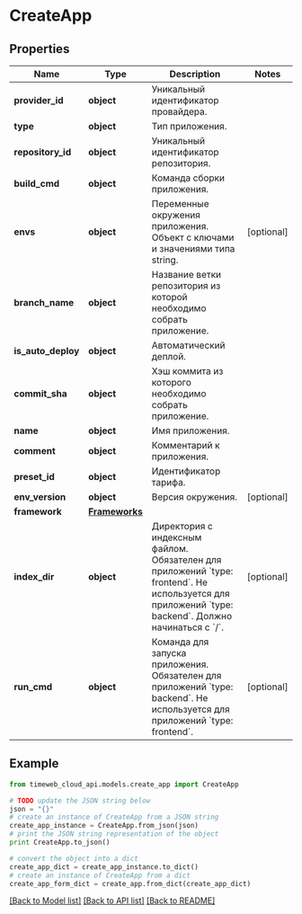 # CreateApp


## Properties
Name | Type | Description | Notes
------------ | ------------- | ------------- | -------------
**provider_id** | **object** | Уникальный идентификатор провайдера. | 
**type** | **object** | Тип приложения. | 
**repository_id** | **object** | Уникальный идентификатор репозитория. | 
**build_cmd** | **object** | Команда сборки приложения. | 
**envs** | **object** | Переменные окружения приложения. Объект с ключами и значениями типа string. | [optional] 
**branch_name** | **object** | Название ветки репозитория из которой необходимо собрать приложение. | 
**is_auto_deploy** | **object** | Автоматический деплой. | 
**commit_sha** | **object** | Хэш коммита из которого необходимо собрать приложение. | 
**name** | **object** | Имя приложения. | 
**comment** | **object** | Комментарий к приложения. | 
**preset_id** | **object** | Идентификатор тарифа. | 
**env_version** | **object** | Версия окружения. | [optional] 
**framework** | [**Frameworks**](Frameworks.md) |  | 
**index_dir** | **object** | Директория с индексным файлом. Обязателен для приложений &#x60;type: frontend&#x60;. Не используется для приложений &#x60;type: backend&#x60;. Должно начинаться с &#x60;/&#x60;. | [optional] 
**run_cmd** | **object** | Команда для запуска приложения. Обязателен для приложений &#x60;type: backend&#x60;. Не используется для приложений &#x60;type: frontend&#x60;. | [optional] 

## Example

```python
from timeweb_cloud_api.models.create_app import CreateApp

# TODO update the JSON string below
json = "{}"
# create an instance of CreateApp from a JSON string
create_app_instance = CreateApp.from_json(json)
# print the JSON string representation of the object
print CreateApp.to_json()

# convert the object into a dict
create_app_dict = create_app_instance.to_dict()
# create an instance of CreateApp from a dict
create_app_form_dict = create_app.from_dict(create_app_dict)
```
[[Back to Model list]](../README.md#documentation-for-models) [[Back to API list]](../README.md#documentation-for-api-endpoints) [[Back to README]](../README.md)


